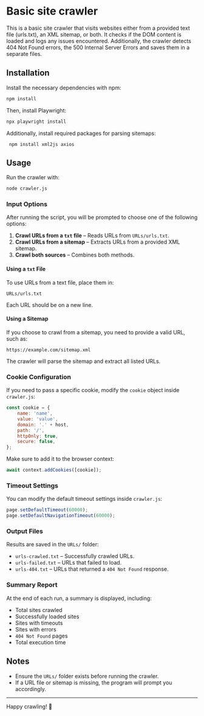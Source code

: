 # Basic site crawler

This is a basic site crawler that visits websites either from a provided text file (urls.txt), an XML sitemap, or both. It checks if the DOM content is loaded and logs any issues encountered. Additionally, the crawler detects 404 Not Found errors, the 500 Internal Server Errors and saves them in a separate files.

## Installation

Install the necessary dependencies with npm:

```bash
npm install
```

Then, install Playwright:

```bash
npx playwright install
```

Additionally, install required packages for parsing sitemaps:
```
 npm install xml2js axios
```

## Usage

Run the crawler with:

```bash
node crawler.js
```

### Input Options

After running the script, you will be prompted to choose one of the following options:

1. **Crawl URLs from a `txt` file** – Reads URLs from `URLs/urls.txt`.
2. **Crawl URLs from a sitemap** – Extracts URLs from a provided XML sitemap.
3. **Crawl both sources** – Combines both methods.

#### Using a `txt` File

To use URLs from a text file, place them in:

```
URLs/urls.txt
```

Each URL should be on a new line.

#### Using a Sitemap

If you choose to crawl from a sitemap, you need to provide a valid URL, such as:

```
https://example.com/sitemap.xml
```

The crawler will parse the sitemap and extract all listed URLs.

### Cookie Configuration

If you need to pass a specific cookie, modify the `cookie` object inside `crawler.js`:

```javascript
const cookie = {
    name: 'name',
    value: 'value',
    domain: '.' + host,
    path: '/',
    httpOnly: true,
    secure: false,
};
```

Make sure to add it to the browser context:

```javascript
await context.addCookies([cookie]);
```

### Timeout Settings

You can modify the default timeout settings inside `crawler.js`:

```javascript
page.setDefaultTimeout(60000);
page.setDefaultNavigationTimeout(60000);
```

### Output Files

Results are saved in the `URLs/` folder:

- `urls-crawled.txt` – Successfully crawled URLs.
- `urls-failed.txt` – URLs that failed to load.
- `urls-404.txt` – URLs that returned a `404 Not Found` response.

### Summary Report

At the end of each run, a summary is displayed, including:

- Total sites crawled
- Successfully loaded sites
- Sites with timeouts
- Sites with errors
- `404 Not Found` pages
- Total execution time

## Notes

- Ensure the `URLs/` folder exists before running the crawler.
- If a URL file or sitemap is missing, the program will prompt you accordingly.

---

Happy crawling! 🚀

